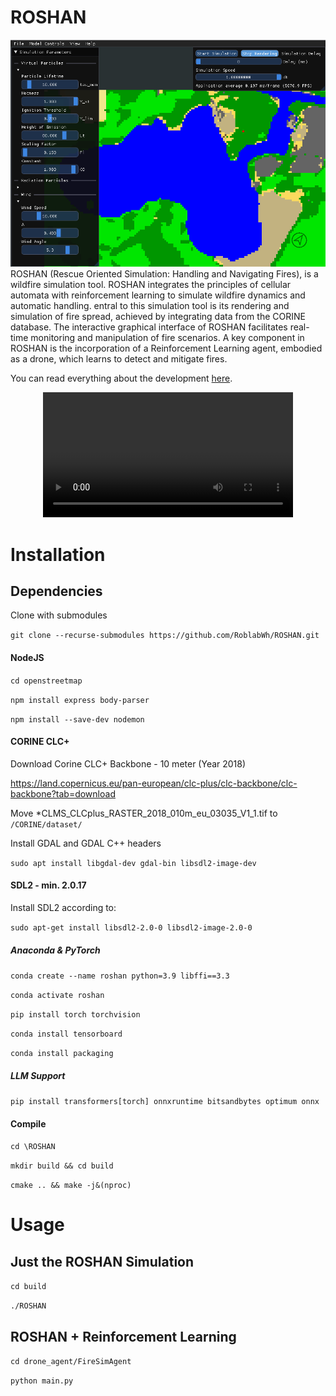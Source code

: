 # ROSHAN
![](ROSHAN_uebersicht.png)
ROSHAN (Rescue Oriented Simulation: Handling and Navigating Fires), is a wildfire simulation tool. ROSHAN integrates the principles of cellular automata with reinforcement learning to simulate wildfire dynamics and automatic handling. entral to this simulation tool is its rendering and simulation of fire spread, achieved by integrating data from the CORINE database. The interactive graphical interface of ROSHAN facilitates real-time monitoring and manipulation of fire scenarios. A key component in ROSHAN is the incorporation of a Reinforcement Learning agent, embodied as a drone, which learns to detect and mitigate fires.

You can read everything about the development [here](paper.pdf).

<div align="center">
  <video src="agent.mp4" width="400" />
</div>

# Installation
## Dependencies

Clone with submodules

`git clone --recurse-submodules https://github.com/RoblabWh/ROSHAN.git`

#### NodeJS

`cd openstreetmap`

`npm install express body-parser`

`npm install --save-dev nodemon`

#### CORINE CLC+ 

Download Corine CLC+ Backbone - 10 meter (Year 2018)

https://land.copernicus.eu/pan-european/clc-plus/clc-backbone/clc-backbone?tab=download

Move *CLMS_CLCplus_RASTER_2018_010m_eu_03035_V1_1.tif to `/CORINE/dataset/`

Install GDAL and GDAL C++ headers

`sudo apt install libgdal-dev gdal-bin libsdl2-image-dev`

#### SDL2 - min. 2.0.17 

Install SDL2 according to:

`sudo apt-get install libsdl2-2.0-0 libsdl2-image-2.0-0`

##### Anaconda & PyTorch

`conda create --name roshan python=3.9 libffi==3.3`

`conda activate roshan`

`pip install torch torchvision`

`conda install tensorboard`

`conda install packaging`

##### LLM Support

`pip install transformers[torch] onnxruntime bitsandbytes optimum onnx`

#### Compile

`cd \ROSHAN`

`mkdir build && cd build`

`cmake .. && make -j&(nproc)`

# Usage

## Just the ROSHAN Simulation

`cd build`

`./ROSHAN`

## ROSHAN + Reinforcement Learning

`cd drone_agent/FireSimAgent`

`python main.py`